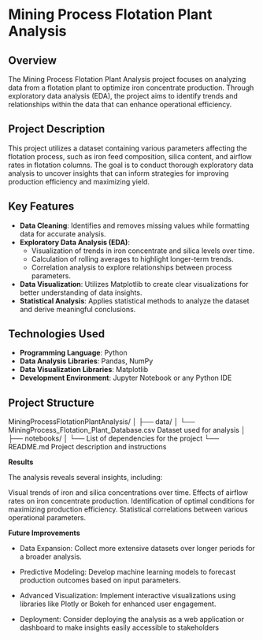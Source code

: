 # Mining Process Flotation Plant Analysis

## Overview
The Mining Process Flotation Plant Analysis project focuses on analyzing data from a flotation plant to optimize iron concentrate production. Through exploratory data analysis (EDA), the project aims to identify trends and relationships within the data that can enhance operational efficiency.

## Project Description
This project utilizes a dataset containing various parameters affecting the flotation process, such as iron feed composition, silica content, and airflow rates in flotation columns. The goal is to conduct thorough exploratory data analysis to uncover insights that can inform strategies for improving production efficiency and maximizing yield.

## Key Features
- **Data Cleaning**: Identifies and removes missing values while formatting data for accurate analysis.
- **Exploratory Data Analysis (EDA)**: 
  - Visualization of trends in iron concentrate and silica levels over time.
  - Calculation of rolling averages to highlight longer-term trends.
  - Correlation analysis to explore relationships between process parameters.
- **Data Visualization**: Utilizes Matplotlib to create clear visualizations for better understanding of data insights.
- **Statistical Analysis**: Applies statistical methods to analyze the dataset and derive meaningful conclusions.

## Technologies Used
- **Programming Language**: Python
- **Data Analysis Libraries**: Pandas, NumPy
- **Data Visualization Libraries**: Matplotlib
- **Development Environment**: Jupyter Notebook or any Python IDE

## Project Structure
MiningProcessFlotationPlantAnalysis/ │ ├── data/ │ └── MiningProcess_Flotation_Plant_Database.csv 
Dataset used for analysis │ ├── notebooks/ │ └──
List of dependencies for the project └── README.md 
Project description and instructions

**Results**

The analysis reveals several insights, including:

Visual trends of iron and silica concentrations over time.
Effects of airflow rates on iron concentrate production.
Identification of optimal conditions for maximizing production efficiency.
Statistical correlations between various operational parameters.


**Future Improvements**

- Data Expansion: Collect more extensive datasets over longer periods for a broader analysis.

- Predictive Modeling: Develop machine learning models to forecast production outcomes based on input parameters.

- Advanced Visualization: Implement interactive visualizations using libraries like Plotly or Bokeh for enhanced user engagement.
  
- Deployment: Consider deploying the analysis as a web application or dashboard to make insights easily accessible to stakeholders

